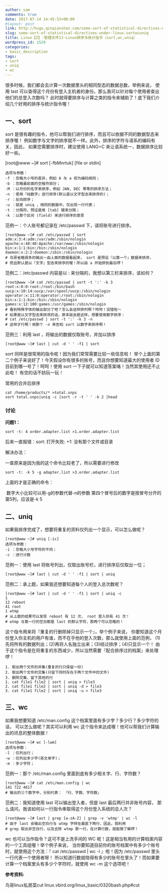 ```yaml
---
author: sam
comments: true
date: 2017-07-14 14:45:53+00:00
#layout: post
link: http://hugo.qinqianshan.com/some-sort-of-statistical-directives-under-linux-sortwcuniq/
slug: some-sort-of-statistical-directives-under-linux-sortwcuniq
title: Linux【2】-管理文件13-Linux排序与统计指令（sort,wc,uniq）
wordpress_id: 1529
categories:
- basic_description
tags:
- sort
- uniq
- wc
---
```


很多时候，我们都会去计算一次数据里头的相同型态的数据总数，举例来说， 使用 last 可以查得这个月份有登入主机者的身份。那么我可以针对每个使用者查出他们的总登入次数吗？ 此时就得要排序与计算之类的指令来辅助了！底下我们介绍几个好用的排序与统计指令喔！
<!-- more -->

## 一、sort

sort 是很有趣的指令，他可以帮我们进行排序，而且可以依据不同的数据型态来排序喔！ 例如数字与文字的排序就不一样。此外，排序的字符与语系的编码有关，因此， 如果您需要排序时，建议使用 LANG=C 来让语系统一，数据排序比较好一些。
    
[root@www ~]# sort [-fbMnrtuk] [file or stdin]

    选项与参数：
    -f ：忽略大小写的差异，例如 A 与 a 视为编码相同；
    -b ：忽略最前面的空格符部分；
    -M ：以月份的名字来排序，例如 JAN, DEC 等等的排序方法；
    -n ：使用『纯数字』进行排序(默认是以文字型态来排序的)；
    -r ：反向排序；
    -u ：就是 uniq ，相同的数据中，仅出现一行代表；
    -t ：分隔符，预设是用 [tab] 键来分隔；
    -k ：以那个区间 (field) 来进行排序的意思
    
范例一：个人账号都记录在 /etc/passwd 下，请将账号进行排序。
    
    [root@www ~]# cat /etc/passwd | sort
    adm:x:3:4:adm:/var/adm:/sbin/nologin
    apache:x:48:48:Apache:/var/www:/sbin/nologin
    bin:x:1:1:bin:/bin:/sbin/nologin
    daemon:x:2:2:daemon:/sbin:/sbin/nologin
    # 鸟哥省略很多的输出～由上面的数据看起来， sort 是预设『以第一个』数据来排序，
    # 而且默认是以『文字』型态来排序的喔！所以由 a 开始排到最后啰！
    
范例二：/etc/passwd 内容是以 : 来分隔的，我想以第三栏来排序，该如何？
    
    [root@www ~]# cat /etc/passwd | sort -t ':' -k 3
    root:x:0:0:root:/root:/bin/bash
    uucp:x:10:14:uucp:/var/spool/uucp:/sbin/nologin
    operator:x:11:0:operator:/root:/sbin/nologin
    bin:x:1:1:bin:/bin:/sbin/nologin
    games:x:12:100:games:/usr/games:/sbin/nologin
    # 看到特殊字体的输出部分了吧？怎么会这样排列啊？呵呵！没错啦～
    # 如果是以文字型态来排序的话，原本就会是这样，想要使用数字排序：
    # cat /etc/passwd | sort -t ':' -k 3 -n
    # 这样才行啊！用那个 -n 来告知 sort 以数字来排序啊！
    
范例三：利用 last ，将输出的数据仅取账号，并加以排序
    
    [root@www ~]# last | cut -d ' ' -f1 | sort
    
sort 同样是很常用的指令呢！因为我们常常需要比较一些信息啦！ 举个上面的第二个例子来说好了！今天假设你有很多的账号，而且你想要知道最大的使用者 ID 目前到哪一号了！呵呵！使用 sort 一下子就可以知道答案咯！当然其使用还不止此啦！ 有空的话不妨玩一玩！

常用的合并后排序
    
    cat /home/products/* >total.snps
    sort total.snps|uniq -c |sort -r -t ' ' -k 2 |head
    
### 讨论

**问题1：**

    sort -t: 4 order.adapter.list >1.order.adapter.list

后来一直报错：sort: 打开失败: +1: 没有那个文件或目录

解决办法：

一查原来是因为我的这个命令比较老了，所以需要进行修改

    sort -t: -k 5 -g adapter.list >3.order.adapter.list

上面的才是正确的命令：

 数字大小比较可以用-g的参数代替-n的参数
第四个冒号后的数字是按冒号分开的第5列，应该是-k 5

## 二、uniq

如果我排序完成了，想要将重复的资料仅列出一个显示，可以怎么做呢？
    
    [root@www ~]# uniq [-ic]
    选项与参数：
    -i ：忽略大小写字符的不同；
    -c ：进行计数
    
范例一：使用 last 将账号列出，仅取出账号栏，进行排序后仅取出一位；

    [root@www ~]# last | cut -d ' ' -f1 | sort | uniq
    
范例二：承上题，如果我还想要知道每个人的登入总次数呢？

    [root@www ~]# last | cut -d ' ' -f1 | sort | uniq -c
    1
    12 reboot
    41 root
    1 wtmp
    # 从上面的结果可以发现 reboot 有 12 次， root 登入则有 41 次！
    # wtmp 与第一行的空白都是 last 的默认字符，那两个可以忽略的！
    
这个指令用来将『重复的行删除掉只显示一个』，举个例子来说， 你要知道这个月份登入你主机的用户有谁，而不在乎他的登入次数，那么就使用上面的范例， (1)先将所有的数据列出；(2)再将人名独立出来；(3)经过排序；(4)只显示一个！ 由于这个指令是在将重复的东西减少，所以当然需要『配合排序过的档案』来处理啰！
    
    1. 取出两个文件的并集(重复的行只保留一份)
    2. 取出两个文件的交集(只留下同时存在于两个文件中的文件)
    3. 删除交集，留下其他的行
    1. cat file1 file2 | sort | uniq > file3
    2. cat file1 file2 | sort | uniq -d > file3
    3. cat file1 file2 | sort | uniq -u > file3
    
## 三、wc

如果我想要知道 /etc/man.config 这个档案里面有多少字？多少行？多少字符的话， 可以怎么做呢？其实可以利用 wc 这个指令来达成喔！他可以帮我们计算输出的讯息的整体数据！
    
    [root@www ~]# wc [-lwm]
    选项与参数：
    -l ：仅列出行；
    -w ：仅列出多少字(英文单字)；
    -m ：多少字符；
    
范例一：那个 /etc/man.config 里面到底有多少相关字、行、字符数？
    
    [root@www ~]# cat /etc/man.config | wc
    141 722 4617
    # 输出的三个数字中，分别代表： 『行、字数、字符数』
    
范例二：我知道使用 last 可以输出登入者，但是 last 最后两行并非账号内容，
那么请问，我该如何以一行指令串取得这个月份登入系统的总人次？
    
    [root@www ~]# last | grep [a-zA-Z] | grep -v 'wtmp' | wc -l
    # 由于 last 会输出空白行与 wtmp 字样在最底下两行，因此，我利用
    # grep 取出非空白行，以及去除 wtmp 那一行，在计算行数，就能够了解啰！
    
wc 也可以当作指令？这可不是上洗手间的 WC 呢！这是相当有用的计算档案内容的一个工具组喔！举个例子来说， 当你要知道目前你的账号档案中有多少个账号时，就使用这个方法：『 cat /etc/passwd | wc -l 』啦！因为 /etc/passwd 里头一行代表一个使用者呀！ 所以知道行数就晓得有多少的账号在里头了！而如果要计算一个档案里头有多少个字符时，就使用 wc -m 这个选项吧！

**参考资料:**

鸟哥linux私房菜cut linux.vbird.org/linux_basic/0320bash.php#cut
